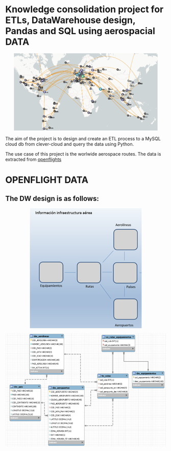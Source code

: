 # Knowledge consolidation project for ETLs, DataWarehouse design, Pandas and SQL using aerospacial DATA

<p align="center">
  <img src="input/aerospace.png" width="450" title="Aerospace">
</p>

The aim of the project is to design and create an ETL process to a MySQL cloud db from clever-cloud and query the data using Python.

The use case of this project is the worlwide aerospace routes. The data is extracted from [openflights](https://openflights.org)
# OPENFLIGHT DATA


## The DW design is as follows:

<p align="center">
  <img src="input/DW-design.png" width="350" title="DW Design">
</p>
<p align="center">
  <img src="input/DW-design-specific.png" width="650" alt="DW Design">
</p>
